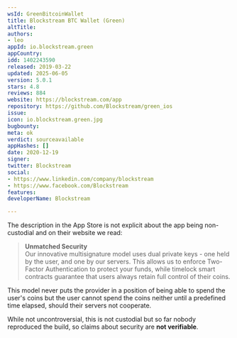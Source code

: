 ```yaml
---
wsId: GreenBitcoinWallet
title: Blockstream BTC Wallet (Green)
altTitle: 
authors:
- leo
appId: io.blockstream.green
appCountry: 
idd: 1402243590
released: 2019-03-22
updated: 2025-06-05
version: 5.0.1
stars: 4.8
reviews: 884
website: https://blockstream.com/app
repository: https://github.com/Blockstream/green_ios
issue: 
icon: io.blockstream.green.jpg
bugbounty: 
meta: ok
verdict: sourceavailable
appHashes: []
date: 2020-12-19
signer: 
twitter: Blockstream
social:
- https://www.linkedin.com/company/blockstream
- https://www.facebook.com/Blockstream
features: 
developerName: Blockstream

---
```


The description in the App Store is not explicit about the app being
non-custodial and on their website we read:

> **Unmatched Security**<br>
  Our innovative multisignature model uses dual private keys - one held by the
  user, and one by our servers. This allows us to enforce Two-Factor
  Authentication to protect your funds, while timelock smart contracts guarantee
  that users always retain full control of their coins.

This model never puts the provider in a position of being able to spend the
user's coins but the user cannot spend the coins neither until a predefined
time elapsed, should their servers not cooperate.

While not uncontroversial, this is not custodial
but so far nobody reproduced the build, so claims about security are
**not verifiable**.
